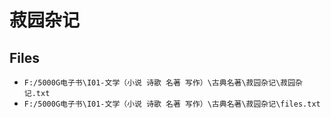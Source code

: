 # 菽园杂记

## Files

- `F:/5000G电子书\I01-文学（小说 诗歌 名著 写作）\古典名著\菽园杂记\菽园杂记.txt`
- `F:/5000G电子书\I01-文学（小说 诗歌 名著 写作）\古典名著\菽园杂记\files.txt`
